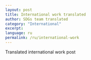 ```yaml
---
layout: post
title: International work translated
author: SDGs team translated
category: "International"
excerpt:
language: ru
permalink: /ru/international-work
---
```


Translated international work post
